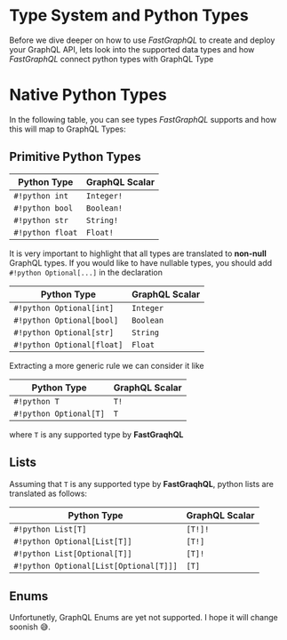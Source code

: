 # Type System and Python Types

Before we dive deeper on how to use *FastGraphQL* to create and
deploy your GraphQL API, lets look into the supported data types
and how *FastGraphQL* connect python types with GraphQL Type

# Native Python Types

In the following table, you can see types *FastGraphQL* supports
and how this will map to GraphQL Types:

## Primitive Python Types

| Python Type   | GraphQL Scalar |
| --------------|----------------|
| `#!python int`           | `Integer!`      |
| `#!python bool`          | `Boolean!`       |
| `#!python str`           | `String!`        |
| `#!python float`         | `Float!`         |

It is very important to highlight that all types are translated to 
**non-null** GraphQL types. If you would like to have nullable 
types, you should add `#!python Optional[...]` in the 
declaration

| Python Type   | GraphQL Scalar |
| --------------|----------------|
| `#!python Optional[int]`           | `Integer`      |
| `#!python Optional[bool]`          | `Boolean`       |
| `#!python Optional[str]`           | `String`        |
| `#!python Optional[float]`         | `Float`         |

Extracting a more generic rule we can consider it like

| Python Type   | GraphQL Scalar |
| --------------|----------------|
| `#!python T`           | `T!`      |
| `#!python Optional[T]`           | `T`      |

where `T` is any supported type by **FastGraqhQL**

## Lists

Assuming that `T` is any supported type by **FastGraqhQL**, python lists are translated as follows:

| Python Type   | GraphQL Scalar |
| --------------|----------------|
| `#!python List[T]`           | `[T!]!`      |
| `#!python Optional[List[T]]`           | `[T!]`      |
| `#!python List[Optional[T]]`           | `[T]!`      |
| `#!python Optional[List[Optional[T]]]`           | `[T]`      |


## Enums

Unfortunetly, GraphQL Enums are yet not supported. I hope it will change soonish :sweat_smile:.


